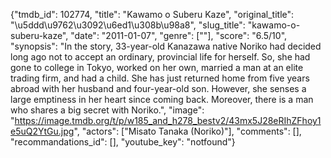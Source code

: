 {"tmdb_id": 102774, "title": "Kawamo o Suberu Kaze", "original_title": "\u5ddd\u9762\u3092\u6ed1\u308b\u98a8", "slug_title": "kawamo-o-suberu-kaze", "date": "2011-01-07", "genre": [""], "score": "6.5/10", "synopsis": "In the story, 33-year-old Kanazawa native Noriko had decided long ago not to accept an ordinary, provincial life for herself. So, she had gone to college in Tokyo, worked on her own, married a man at an elite trading firm, and had a child. She has just returned home from five years abroad with her husband and four-year-old son. However, she senses a large emptiness in her heart since coming back. Moreover, there is a man who shares a big secret with Noriko.", "image": "https://image.tmdb.org/t/p/w185_and_h278_bestv2/43mx5J28eRIhZFhoy1e5uQ2YtGu.jpg", "actors": ["Misato Tanaka (Noriko)"], "comments": [], "recommandations_id": [], "youtube_key": "notfound"}